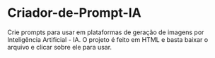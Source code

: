 # Criador-de-Prompt-IA

Crie prompts para usar em plataformas de geração de imagens por Inteligência Artificial - IA. O projeto é feito em HTML e basta baixar o arquivo e clicar sobre ele para usar. 
